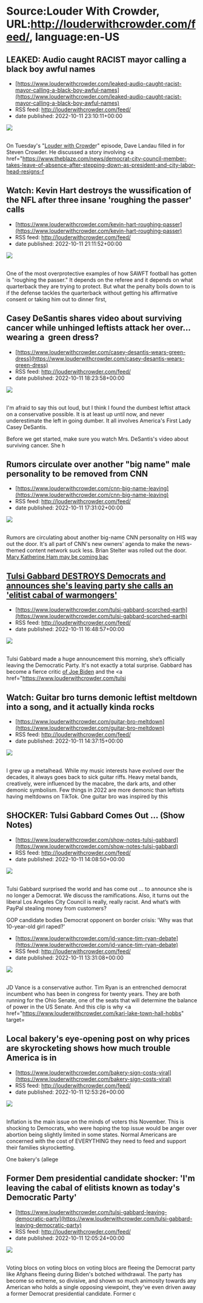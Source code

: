 # Source:Louder With Crowder, URL:http://louderwithcrowder.com/feed/, language:en-US

## LEAKED: Audio caught RACIST mayor calling a black boy awful names
 - [https://www.louderwithcrowder.com/leaked-audio-caught-racist-mayor-calling-a-black-boy-awful-names](https://www.louderwithcrowder.com/leaked-audio-caught-racist-mayor-calling-a-black-boy-awful-names)
 - RSS feed: http://louderwithcrowder.com/feed/
 - date published: 2022-10-11 23:10:11+00:00

<img src="https://www.louderwithcrowder.com/media-library/image.png?id=31894416&amp;width=1200&amp;height=600&amp;coordinates=0%2C15%2C0%2C82" /><br /><br /><p class="">
	On Tuesday's "<a href="https://get.blazetv.com/lwc/" target="_blank">Louder with Crowde</a>r" episode, Dave Landau filled in for Steven Crowder. He discussed a story involving <a href="https://www.theblaze.com/news/democrat-city-council-member-takes-leave-of-absence-after-stepping-down-as-president-and-city-labor-head-resigns-f

## Watch: Kevin Hart destroys the wussification of the NFL after three insane 'roughing the passer' calls
 - [https://www.louderwithcrowder.com/kevin-hart-roughing-passer](https://www.louderwithcrowder.com/kevin-hart-roughing-passer)
 - RSS feed: http://louderwithcrowder.com/feed/
 - date published: 2022-10-11 21:11:52+00:00

<img src="https://www.louderwithcrowder.com/media-library/image.png?id=31894140&amp;width=1245&amp;height=700&amp;coordinates=0%2C0%2C0%2C118" /><br /><br /><p>One of the most overprotective examples of how SAWFT football has gotten is "roughing the passer." It depends on the referee and it depends on what quarterback they are trying to protect. But what the penalty boils down to is if the defense tackles the quarterback without getting his affirmative consent or taking him out to dinner first, 

## Casey DeSantis shares video about surviving cancer while unhinged leftists attack her over... wearing a  green dress?
 - [https://www.louderwithcrowder.com/casey-desantis-wears-green-dress](https://www.louderwithcrowder.com/casey-desantis-wears-green-dress)
 - RSS feed: http://louderwithcrowder.com/feed/
 - date published: 2022-10-11 18:23:58+00:00

<img src="https://www.louderwithcrowder.com/media-library/image.png?id=31893441&amp;width=1245&amp;height=700&amp;coordinates=0%2C0%2C0%2C118" /><br /><br /><p>I'm afraid to say this out loud, but I think I found the dumbest leftist attack on a conservative possible. It is at least up until now, and never underestimate the left in going dumber. It all involves America's First Lady Casey DeSantis.</p><p>Before we get started, make sure you watch Mrs. DeSantis's video about surviving cancer. She h

## Rumors circulate over another "big name" male personality to be removed from CNN
 - [https://www.louderwithcrowder.com/cnn-big-name-leaving](https://www.louderwithcrowder.com/cnn-big-name-leaving)
 - RSS feed: http://louderwithcrowder.com/feed/
 - date published: 2022-10-11 17:31:02+00:00

<img src="https://www.louderwithcrowder.com/media-library/image.png?id=31893168&amp;width=1200&amp;height=800&amp;coordinates=30%2C0%2C30%2C0" /><br /><br /><p>Rumors are circulating about another big-name CNN personality on HIS way out the door. It's all part of CNN's new owners' agenda to make the news-themed content network suck less. Brian Stelter was rolled out the door. <a href="https://www.louderwithcrowder.com/cnn-toobin-katherine-ham" target="_blank">Mary Katherine Ham may be coming bac

## Tulsi Gabbard DESTROYS Democrats and announces she's leaving party she calls an 'elitist cabal of warmongers'
 - [https://www.louderwithcrowder.com/tulsi-gabbard-scorched-earth](https://www.louderwithcrowder.com/tulsi-gabbard-scorched-earth)
 - RSS feed: http://louderwithcrowder.com/feed/
 - date published: 2022-10-11 16:48:57+00:00

<img src="https://www.louderwithcrowder.com/media-library/image.png?id=31891947&amp;width=1245&amp;height=700&amp;coordinates=22%2C0%2C46%2C0" /><br /><br /><p>Tulsi Gabbard made a huge announcement this morning, she’s officially leaving the Democratic Party. It's not exactly a total surprise. Gabbard has become a fierce critic <a href="https://www.louderwithcrowder.com/tulsi-gabbard-kentanji-brown-jackson" target="_blank">of Joe Biden</a> and the <a href="https://www.louderwithcrowder.com/tulsi

## Watch: Guitar bro turns demonic leftist meltdown into a song, and it actually kinda rocks
 - [https://www.louderwithcrowder.com/guitar-bro-meltdown](https://www.louderwithcrowder.com/guitar-bro-meltdown)
 - RSS feed: http://louderwithcrowder.com/feed/
 - date published: 2022-10-11 14:37:15+00:00

<img src="https://www.louderwithcrowder.com/media-library/image.png?id=31891163&amp;width=1200&amp;height=800&amp;coordinates=24%2C0%2C0%2C0" /><br /><br /><p>I grew up a metalhead. While my music interests have evolved over the decades, it always goes back to sick guitar riffs. Heavy metal bands, creatively, were influenced by the macabre, the dark arts, and other demonic symbolism. Few things in 2022 are more demonic than leftists having meltdowns on TikTok. One guitar bro was inspired by this

## SHOCKER: Tulsi Gabbard Comes Out ... (Show Notes)
 - [https://www.louderwithcrowder.com/show-notes-tulsi-gabbard](https://www.louderwithcrowder.com/show-notes-tulsi-gabbard)
 - RSS feed: http://louderwithcrowder.com/feed/
 - date published: 2022-10-11 14:08:50+00:00

<img src="https://www.louderwithcrowder.com/media-library/image.jpg?id=31891110&amp;width=1200&amp;height=800&amp;coordinates=0%2C0%2C19%2C0" /><br /><br /><p>
	Tulsi Gabbard surprised the world and has come out … to announce she is no longer a Democrat. We discuss the ramifications. Also, it turns out the liberal Los Angeles City Council is really, really racist. And what’s with PayPal stealing money from customers?
</p><p class="shortcode-media shortcode-media-youtube">
<span class="rm-shortco

## GOP candidate bodies Democrat opponent on border crisis: 'Why was that 10-year-old girl raped?'
 - [https://www.louderwithcrowder.com/jd-vance-tim-ryan-debate](https://www.louderwithcrowder.com/jd-vance-tim-ryan-debate)
 - RSS feed: http://louderwithcrowder.com/feed/
 - date published: 2022-10-11 13:31:08+00:00

<img src="https://www.louderwithcrowder.com/media-library/image.png?id=31890899&amp;width=1245&amp;height=700&amp;coordinates=0%2C0%2C0%2C197" /><br /><br /><p>JD Vance is a conservative author. Tim Ryan is an entrenched democrat incumbent who has been in congress for twenty years. They are both running for the Ohio Senate, one of the seats that will determine the balance of power in the US Senate. And this clip is why <a href="https://www.louderwithcrowder.com/kari-lake-town-hall-hobbs" target=

## Local bakery's eye-opening post on why prices are skyrocketing shows how much trouble America is in
 - [https://www.louderwithcrowder.com/bakery-sign-costs-viral](https://www.louderwithcrowder.com/bakery-sign-costs-viral)
 - RSS feed: http://louderwithcrowder.com/feed/
 - date published: 2022-10-11 12:53:26+00:00

<img src="https://www.louderwithcrowder.com/media-library/image.jpg?id=31890700&amp;width=1200&amp;height=800&amp;coordinates=11%2C0%2C12%2C0" /><br /><br /><p>Inflation is the main issue on the minds of voters this November. This is shocking to Democrats, who were hoping the top issue would be anger over abortion being slightly limited in some states. Normal Americans are concerned with the cost of EVERYTHING they need to feed and support their families skyrocketting.</p><p>One bakery's (allege

## Former Dem presidential candidate shocker: 'I'm leaving the cabal of elitists known as today's Democratic Party'
 - [https://www.louderwithcrowder.com/tulsi-gabbard-leaving-democratic-party](https://www.louderwithcrowder.com/tulsi-gabbard-leaving-democratic-party)
 - RSS feed: http://louderwithcrowder.com/feed/
 - date published: 2022-10-11 12:05:24+00:00

<img src="https://www.louderwithcrowder.com/media-library/image.jpg?id=31890623&amp;width=1200&amp;height=800&amp;coordinates=18%2C0%2C6%2C0" /><br /><br /><p>Voting blocs on voting blocs on voting blocs are fleeing the Democrat party like Afghans fleeing during Biden's botched withdrawal. The party has become so extreme, so divisive, and shown so much animosity towards any American who holds a single opposing viewpoint, they've even driven away a former Democrat presidential candidate. Former c

